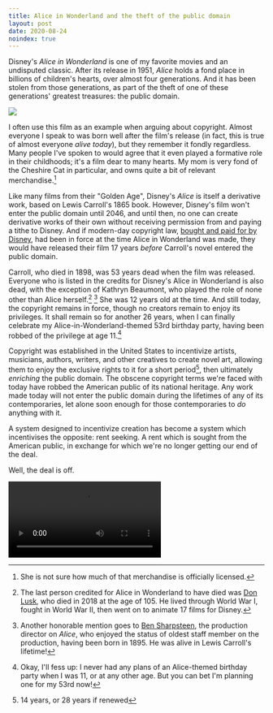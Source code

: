 ```yaml
---
title: Alice in Wonderland and the theft of the public domain
layout: post
date: 2020-08-24
noindex: true
---
```


Disney's *Alice in Wonderland* is one of my favorite movies and an undisputed
classic. After its release in 1951, *Alice* holds a fond place in billions of
children's hearts, over almost four generations. And it has been stolen from
those generations, as part of the theft of one of these generations' greatest
treasures: the public domain.

![](https://l.sr.ht/pMHw.jpg)

I often use this film as an example when arguing about copyright. Almost
everyone I speak to was born well after the film's release (in fact, this is
true of almost everyone *alive today*), but they remember it fondly regardless.
Many people I've spoken to would agree that it even played a formative role in
their childhoods; it's a film dear to many hearts. My mom is very fond of the
Cheshire Cat in particular, and owns quite a bit of relevant merchandise.[^1]

[^1]: She is not sure how much of that merchandise is officially licensed.

Like many films from their "Golden Age", Disney's *Alice* is itself a derivative
work, based on Lewis Carroll's 1865 book. However, Disney's film won't enter the
public domain until 2046, and until then, no one can create derivative works of
their own without receiving permission from and paying a tithe to Disney. And if
modern-day copyright law, [bought and paid for by Disney][mickey mouse act], had
been in force at the time Alice in Wonderland was made, they would have released
their film 17 years *before* Carroll's novel entered the public domain.

[mickey mouse act]: https://en.wikipedia.org/wiki/Copyright_Term_Extension_Act

Carroll, who died in 1898, was 53 years dead when the film was released. Everyone
who is listed in the credits for Disney's Alice in Wonderland is also dead, with
the exception of Kathryn Beaumont, who played the role of none other than Alice
herself.[^2] [^3] She was 12 years old at the time. And still today, the
copyright remains in force, though no creators remain to enjoy its privileges.
It shall remain so for another 26 years, when I can finally celebrate my
Alice-in-Wonderland-themed 53rd birthday party, having been robbed of the
privilege at age 11.[^4]

[^2]: The last person credited for Alice in Wonderland to have died was [Don Lusk](https://en.wikipedia.org/wiki/Don_Lusk), who died in 2018 at the age of 105. He lived through World War I, fought in World War II, then went on to animate 17 films for Disney. 
[^3]: Another honorable mention goes to [Ben Sharpsteen](https://en.wikipedia.org/wiki/Ben_Sharpsteen), the production director on *Alice*, who enjoyed the status of oldest staff member on the production, having been born in 1895. He was alive in Lewis Carroll's lifetime!
[^4]: Okay, I'll fess up: I never had any plans of an Alice-themed birthday party when I was 11, or at any other age. But you can bet I'm planning one for my 53rd now!

Copyright was established in the United States to incentivize artists,
musicians, authors, writers, and other creatives to create novel art, allowing
them to enjoy the exclusive rights to it for a short period[^5], then ultimately
*enriching* the public domain. The obscene copyright terms we're faced with
today have robbed the American public of its national heritage. Any work made
today will not enter the public domain during the lifetimes of any of its
contemporaries, let alone soon enough for those contemporaries to *do* anything
with it.

[^5]: 14 years, or 28 years if renewed

A system designed to incentivize creation has become a system which incentivises
the opposite: rent seeking. A rent which is sought from the American public, in
exchange for which we're no longer getting our end of the deal.

Well, the deal is off.

<link rel="stylesheet" href="/video-js.css">
<script>
window.HELP_IMPROVE_VIDEOJS = false;
</script>
<script src="/video.js"></script>

<video class="video-js vjs-16-9" data-setup="{}" controls>
  <source src="https://drewdevault.com/alice.webm" type="video/webm">
  <p>Your browser does not support HTML5 video, or webm. Either way you're not
  going to watch this video.</p>
</video>
